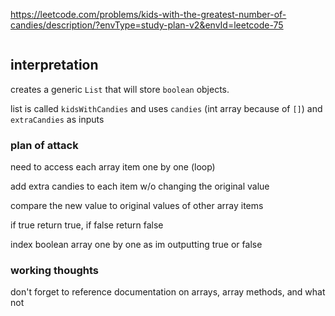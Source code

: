 https://leetcode.com/problems/kids-with-the-greatest-number-of-candies/description/?envType=study-plan-v2&envId=leetcode-75

```
```

## interpretation

creates a generic `List` that will store `boolean` objects. 

list is called `kidsWithCandies` and uses `candies` (int array because of `[]`) and `extraCandies` as inputs


### plan of attack

need to access each array item one by one (loop)

add extra candies to each item w/o changing the original value

compare the new value to original values of other array items 

if true return true, if false return false

index boolean array one by one as im outputting true or false


### working thoughts

don't forget to reference documentation on arrays, array methods, and what not

